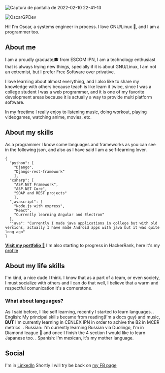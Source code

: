 ![Captura de pantalla de 2022-02-10 22-41-13](https://user-images.githubusercontent.com/23283637/153538561-559b4458-e714-4b53-a0f4-97a76aaf526b.png)

![OscarGPDev](https://user-images.githubusercontent.com/23283637/163093119-f81e0c00-3548-48c0-a298-23f2f684c6e3.png)

Hi! I'm Oscar, a systems engineer in process. I love GNU/Linux :penguin:, and I am a programmer too. 
## About me
I am a proudly graduate:mortar_board: from ESCOM IPN, I am a technology enthusiast that is always trying new things, specially if it is about GNU/Linux, I am not an extremist, but I prefer Free Software over privative.

I love learning about almost everything, and I also like to share my knowledge with others because teach is like learn it twice, since I was a college student I was a web programmer, and it is one of my favorite development areas because it is actually a way to provide multi platform software.

In my freetime I really enjoy to listening music, doing workout, playing videogames, watching anime, movies, etc.

## About my skills
As a programmer I know some languages and frameworks as you can see in the following json, and also as I have said I am a self-learning lover.

```
{
  "python": [
    "Django", 
    "Django-rest-framework"
    ],
  "csharp": [
    "ASP.NET Framework", 
    "ASP.NET Core", 
    "SOAP and REST projects"
    ],
  "javascript": [
    "Node.js with express",
    "React",
    "Currently learning Angular and Electron"
  ],
  "java": "Currently I made java applications in college but with old versions, actually I have made Android apps with java but it was quite long ago"
}
```

[**Visit my portfolio :briefcase:**](https://oscargpdev.tech/)
I'm also starting to progress in HackerRank, here it's my [profile](https://www.hackerrank.com/oscarprograb)


## About my life skills
I'm kind, a nice dude I think. I know that as a part of a team, or even society, I must socialize with others and I can do that well, I believe that a warm and respectful comunication it's a cornerstone.

### What about languages?
As I said before, I like self learning, recently I started to learn languages.
. English: My principal skills became from reading(I'm a docs guy) and music, **BUT** I'm currently learning in CENLEX IPN in order to achive the B2 in MCER metrics.
. Russian: I'm currently learning Russian via Duolingo, I'm in Diamond league :gem: and once I finish the 4 section I would like to learn Japanese too.
. Spanish: I'm mexican, it's my mother language.

## Social
I'm in [LinkedIn](https://www.linkedin.com/in/oscargpdev)
Shortly I will try be back on [my FB page](https://www.facebook.com/La-cueva-de-Wolf-2stres-2167407859994083)
